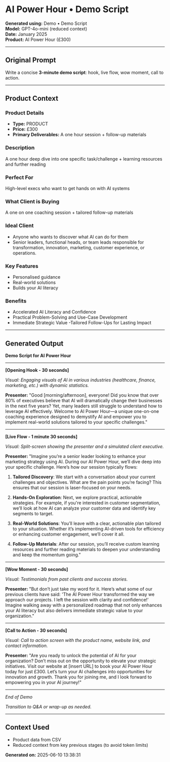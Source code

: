 # AI Power Hour • Demo Script

**Generated using:** Demo • Demo Script  
**Model:** GPT-4o-mini (reduced context)  
**Date:** January 2025  
**Product:** AI Power Hour (£300)

---

## Original Prompt
Write a concise **3-minute demo script**: hook, live flow, wow moment, call to action.

---

## Product Context

### **Product Details**
- **Type:** PRODUCT
- **Price:** £300
- **Primary Deliverables:** A one hour session + follow-up materials

### **Description**
A one hour deep dive into one specific task/challenge + learning resources and further reading

### **Perfect For**
High-level execs who want to get hands on with AI systems

### **What Client is Buying**
A one on one coaching session + tailored follow-up materials

### **Ideal Client**
- Anyone who wants to discover what AI can do for them
- Senior leaders, functional heads, or team leads responsible for transformation, innovation, marketing, customer experience, or operations.

### **Key Features**
- Personalised guidance
- Real-world solutions 
- Builds your AI literacy

### **Benefits**
- Accelerated AI Literacy and Confidence
- Practical Problem-Solving and Use-Case Development
- Immediate Strategic Value
-Tailored Follow-Ups for Lasting Impact

---

## Generated Output

**Demo Script for AI Power Hour**

---

**[Opening Hook - 30 seconds]**

*Visual: Engaging visuals of AI in various industries (healthcare, finance, marketing, etc.) with dynamic statistics.*

**Presenter:**
"Good [morning/afternoon], everyone! Did you know that over 80% of executives believe that AI will dramatically change their businesses in the next five years? Yet, many leaders still struggle to understand how to leverage AI effectively. Welcome to AI Power Hour—a unique one-on-one coaching experience designed to demystify AI and empower you to implement real-world solutions tailored to your specific challenges."

---

**[Live Flow - 1 minute 30 seconds]**

*Visual: Split-screen showing the presenter and a simulated client executive.*

**Presenter:**
"Imagine you’re a senior leader looking to enhance your marketing strategy using AI. During our AI Power Hour, we’ll dive deep into your specific challenge. Here’s how our session typically flows:

1. **Tailored Discovery**: We start with a conversation about your current challenges and objectives. What are the pain points you’re facing? This ensures that our session is laser-focused on your needs.

2. **Hands-On Exploration**: Next, we explore practical, actionable strategies. For example, if you're interested in customer segmentation, we’ll look at how AI can analyze your customer data and identify key segments to target.

3. **Real-World Solutions**: You’ll leave with a clear, actionable plan tailored to your situation. Whether it’s implementing AI-driven tools for efficiency or enhancing customer engagement, we’ll cover it all.

4. **Follow-Up Materials**: After our session, you’ll receive custom learning resources and further reading materials to deepen your understanding and keep the momentum going."

---

**[Wow Moment - 30 seconds]**

*Visual: Testimonials from past clients and success stories.*

**Presenter:**
"But don’t just take my word for it. Here’s what some of our previous clients have said: 'The AI Power Hour transformed the way we approach our projects. I left the session with clarity and confidence!' Imagine walking away with a personalized roadmap that not only enhances your AI literacy but also delivers immediate strategic value to your organization."

---

**[Call to Action - 30 seconds]**

*Visual: Call to action screen with the product name, website link, and contact information.*

**Presenter:**
"Are you ready to unlock the potential of AI for your organization? Don’t miss out on the opportunity to elevate your strategic initiatives. Visit our website at [insert URL] to book your AI Power Hour today for just £300. Let’s turn your AI challenges into opportunities for innovation and growth. Thank you for joining me, and I look forward to empowering you in your AI journey!"

---

*End of Demo* 

*Transition to Q&A or wrap-up as needed.*

---

## Context Used
- Product data from CSV
- Reduced context from key previous stages (to avoid token limits)

**Generated on:** 2025-06-10 13:38:31

